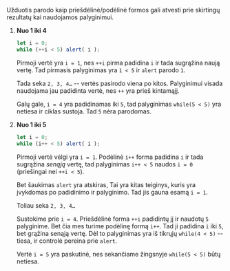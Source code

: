 Užduotis parodo kaip priešdėlinė/podėlinė formos gali atvesti prie skirtingų rezultatų kai naudojamos palyginimui.

1. **Nuo 1 iki 4**

    ```js run
    let i = 0;
    while (++i < 5) alert( i );
    ```

    Pirmoji vertė yra `i = 1`, nes `++i`  pirma padidina `i` ir tada sugrąžina naują vertę. Tad pirmasis palyginimas yra `1 < 5` ir `alert` parodo `1`.

    Tada seka `2, 3, 4…` -- vertės pasirodo viena po kitos. Palyginimui visada naudojama jau padidinta vertė, nes `++` yra prieš kintamąjį.

    Galų gale, `i = 4` yra padidinamas iki `5`, tad palyginimas `while(5 < 5)` yra netiesa ir ciklas sustoja. Tad `5` nėra parodomas.
2. **Nuo 1 iki 5**

    ```js run
    let i = 0;
    while (i++ < 5) alert( i );
    ```

    Pirmoji vertė vėlgi yra `i = 1`. Podėlinė `i++` forma padidina `i` ir tada sugrąžina *senąją* vertę, tad palyginimas `i++ < 5` naudos `i = 0` (priešingai nei `++i < 5`).

    Bet šaukimas `alert` yra atskiras, Tai yra kitas teiginys, kuris yra įvykdomas po padidinimo ir palyginimo. Tad jis gauna esamą `i = 1`.

    Toliau seka `2, 3, 4…`

    Sustokime prie `i = 4`. Priešdėlinė forma `++i` padidintų jį ir naudotų `5` palyginime. Bet čia mes turime podėlinę formą `i++`. Tad ji padidina `i` iki `5`, bet grąžina senąją vertę. Dėl to palyginimas yra iš tikrųjų `while(4 < 5)` -- tiesa, ir controlė pereina prie `alert`.

    Vertė `i = 5` yra paskutinė, nes sekančiame žingsnyje `while(5 < 5)` būtų netiesa.
